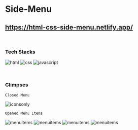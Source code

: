 # **Side-Menu**

## **https://html-css-side-menu.netlify.app/**

<br/>

### **Tech Stacks**

<p>
    <img src="https://img.shields.io/badge/HTML-E34F26?style=for-the-badge&logo=html5&logoColor=white" alt="html" />
    <img src="https://img.shields.io/badge/CSS-1572B6?style=for-the-badge&logo=css3&logoColor=white" alt="css" />
    <img src="https://img.shields.io/badge/JavaScript-343132?style=for-the-badge&logo=javascript&logoColor=F7DF1E" alt="javascript" />
</p>

<br/>

### **Glimpses**

`Closed Menu`

![iconsonly](https://user-images.githubusercontent.com/97211835/210952736-727804eb-60b0-4b84-97bf-bf60fa48c0e7.png)

`Opened Menu Items`

![menuitems](https://user-images.githubusercontent.com/97211835/210952812-863b519c-e69d-4f2a-af25-61344758c954.png)
![menuitems](https://user-images.githubusercontent.com/97211835/210952819-f98b4eb1-6d5b-4d85-aad4-cbc241e0008e.png)
![menuitems](https://user-images.githubusercontent.com/97211835/210952837-90144014-2d3b-4165-b98c-b16c7c0fd6f3.png)
![menuitems](https://user-images.githubusercontent.com/97211835/210952846-d7ffce5b-01c2-4198-9128-58d643af22d5.png)
